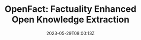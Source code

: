---
title: "OpenFact: Factuality Enhanced Open Knowledge Extraction"
authors:
- Linfeng Song
- Ante Wang
- Xiaoman Pan
- Hongming Zhang
- Dian Yu
- Lifeng Jin
- Haitao Mi
- Jinsong Su
- Yue Zhang
- Dong Yu
author_notes:
- "共同一作"
- "共同一作"
- 
- 
- 
- 
- 
- 
- 
- 
date: "2023-05-29T08:00:13Z"
publishDate: "2025-05-29T08:00:13Z"
publication_types: []
publication: "**Transactions of the Association for Computational Linguistics.** (CCF-B类)"
---